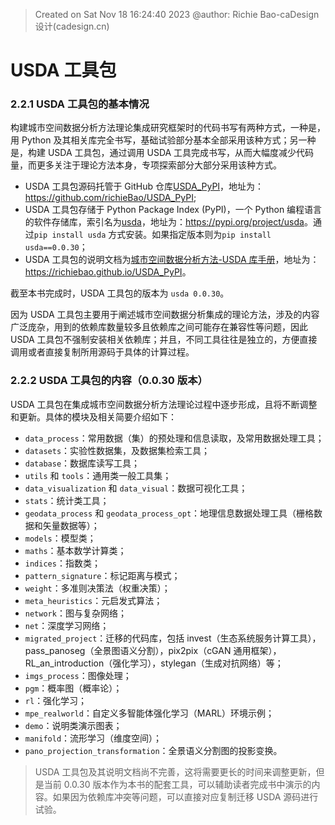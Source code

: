 > Created on Sat Nov 18 16:24:40 2023  @author: Richie Bao-caDesign设计(cadesign.cn)

# USDA 工具包

### 2.2.1 USDA 工具包的基本情况

构建城市空间数据分析方法理论集成研究框架时的代码书写有两种方式，一种是，用 Python 及其相关库完全书写，基础试验部分基本全部采用该种方式；另一种是，构建 USDA 工具包，通过调用 USDA 工具完成书写，从而大幅度减少代码量，而更多关注于理论方法本身，专项探索部分大部分采用该种方式。

* USDA 工具包源码托管于 GitHub 仓库[USDA_PyPI](https://github.com/richieBao/USDA_PyPI)，地址为：<https://github.com/richieBao/USDA_PyPI>;
* USDA 工具包存储于 Python Package Index (PyPI)，一个 Python 编程语言的软件存储库，索引名为[usda](https://pypi.org/project/usda)，地址为：<https://pypi.org/project/usda>。通过`pip install usda` 方式安装。如果指定版本则为`pip install usda==0.0.30`；
* USDA 工具包的说明文档为[城市空间数据分析方法-USDA 库手册](https://richiebao.github.io/USDA_PyPI)，地址为：<https://richiebao.github.io/USDA_PyPI>。

截至本书完成时，USDA 工具包的版本为 `usda 0.0.30`。

因为 USDA 工具包主要用于阐述城市空间数据分析集成的理论方法，涉及的内容广泛庞杂，用到的依赖库数量较多且依赖库之间可能存在兼容性等问题，因此 USDA 工具包不强制安装相关依赖库；并且，不同工具往往是独立的，方便直接调用或者直接复制所用源码于具体的计算过程。

### 2.2.2 USDA 工具包的内容（0.0.30 版本）

USDA 工具包在集成城市空间数据分析方法理论过程中逐步形成，且将不断调整和更新。具体的模块及相关简要介绍如下：

* `data_process`：常用数据（集）的预处理和信息读取，及常用数据处理工具；
* `datasets`：实验性数据集，及数据集检索工具；
* `database`：数据库读写工具；
* `utils` 和 `tools`：通用类一般工具集；
* `data_visualization` 和 `data_visual`：数据可视化工具；
* `stats`：统计类工具；
* `geodata_process` 和 `geodata_process_opt`：地理信息数据处理工具（栅格数据和矢量数据等）；
* `models`：模型类；
* `maths`：基本数学计算类；
* `indices`：指数类；
* `pattern_signature`：标记距离与模式；
* `weight`：多准则决策法（权重决策）；
* `meta_heuristics`：元启发式算法；
* `network`：图与复杂网络；
* `net`：深度学习网络；
* `migrated_project`：迁移的代码库，包括 invest（生态系统服务计算工具），pass_panoseg（全景图语义分割），pix2pix（cGAN 通用框架），RL_an_introduction（强化学习），stylegan（生成对抗网络）等；
* `imgs_process`：图像处理；
* `pgm`：概率图（概率论）；
* `rl`：强化学习；
* `mpe_realworld`：自定义多智能体强化学习（MARL）环境示例；
* `demo`：说明类演示图表；
* `manifold`：流形学习（维度空间）；
* `pano_projection_transformation`：全景语义分割图的投影变换。

> USDA 工具包及其说明文档尚不完善，这将需要更长的时间来调整更新，但是当前 0.0.30 版本作为本书的配套工具，可以辅助读者完成书中演示的内容。如果因为依赖库冲突等问题，可以直接对应复制迁移 USDA 源码进行试验。